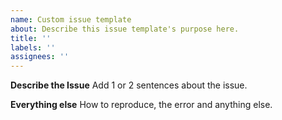 ```yaml
---
name: Custom issue template
about: Describe this issue template's purpose here.
title: ''
labels: ''
assignees: ''
---
```


**Describe the Issue**
Add 1 or 2 sentences about the issue.

**Everything else**
How to reproduce, the error and anything else.
